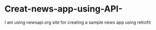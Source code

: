 # Creat-news-app-using-API-
I am using newsapi.org site for creating a sample news app using retrofit
